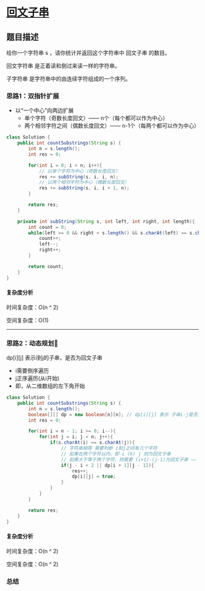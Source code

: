 # [回文子串](回文子串"[题目地址](https://leetcode.cn/problems/palindromic-substrings/description/)")

## 题目描述
给你一个字符串 s ，请你统计并返回这个字符串中 回文子串 的数目。

回文字符串 是正着读和倒过来读一样的字符串。

子字符串 是字符串中的由连续字符组成的一个序列。

### 思路1：双指针扩展

- 以“一个中心”向两边扩展
  - 单个字符（奇数长度回文）—— n个（每个都可以作为中心）
  - 两个相邻字符之间（偶数长度回文）—— n-1个（每两个都可以作为中心）

```java
class Solution {
    public int countSubstrings(String s) {
        int n = s.length();
        int res = 0;

        for(int i = 0; i < n; i++){
            // 以单个字符为中心（奇数长度回文）
            res += subString(s, i, i, n);
            // 以两个相邻字符为中心（偶数长度回文）
            res += subString(s, i, i + 1, n);
        }

        return res;
    }

    private int subString(String s, int left, int right, int length){
        int count = 0;
        while(left >= 0 && right < s.length() && s.charAt(left) == s.charAt(right)){
            count++;
            left--;
            right++;
        }

        return count;
    }
}
```

#### 复杂度分析
时间复杂度：O(n ^ 2)

空间复杂度：O(1)

----

### 思路2：动态规划🌟

dp[i][j] 表示i到j的子串，是否为回文子串
- i需要倒序遍历
- j正序遍历(从i开始)
- 即，从二维数组的左下角开始

```java
class Solution {
    public int countSubstrings(String s) {
        int n = s.length();
        boolean[][] dp = new boolean[n][n]; // dp[i][j] 表示 子串i-j是否为回文子串
        int res = 0;

        for(int i = n - 1; i >= 0; i--){
            for(int j = i; j < n; j++){
                if(s.charAt(i) == s.charAt(j)){
                    // 字符串相等 需要判断 i和j之间有几个字符
                    // 如果在两个字符以内，即 i (k) j 则为回文子串
                    // 如果大于等于两个字符，则需要 (i+1)-(j-1)为回文子串 —— 因此 i倒序
                    if(j - i < 2 || dp[i + 1][j - 1]){
                        res++;
                        dp[i][j] = true;
                    }
                }
            }
        }

        return res;
    }
}
```

#### 复杂度分析
时间复杂度：O(n ^ 2)

空间复杂度：O(n ^ 2)

### 总结
